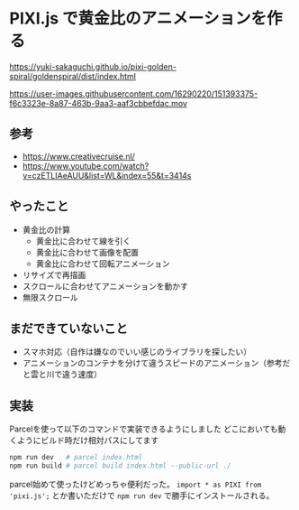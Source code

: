 # PIXI.js で黄金比のアニメーションを作る
https://yuki-sakaguchi.github.io/pixi-golden-spiral/goldenspiral/dist/index.html

https://user-images.githubusercontent.com/16290220/151393375-f6c3323e-8a87-463b-9aa3-aaf3cbbefdac.mov

## 参考
- https://www.creativecruise.nl/
- https://www.youtube.com/watch?v=czETLIAeAUU&list=WL&index=55&t=3414s

## やったこと
- 黄金比の計算
  - 黄金比に合わせて線を引く
  - 黄金比に合わせて画像を配置
  - 黄金比に合わせて回転アニメーション
- リサイズで再描画
- スクロールに合わせてアニメーションを動かす
- 無限スクロール

## まだできていないこと
- スマホ対応（自作は嫌なのでいい感じのライブラリを探したい）
- アニメーションのコンテナを分けて違うスピードのアニメーション（参考だと雲と川で違う速度）

## 実装
Parcelを使って以下のコマンドで実装できるようにしました
どこにおいても動くようにビルド時だけ相対パスにしてます

```bash
npm run dev   # parcel index.html
npm run build # parcel build index.html --public-url ./
```

parcel始めて使ったけどめっちゃ便利だった。
`import * as PIXI from 'pixi.js';` とか書いただけで `npm run dev` で勝手にインストールされる。
